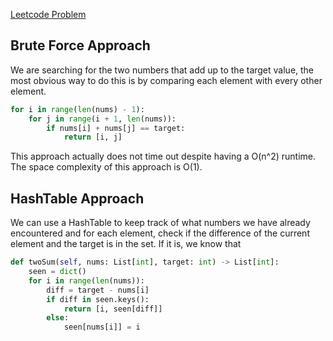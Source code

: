 [Leetcode Problem](https://leetcode.com/problems/two-sum/description/)
## Brute Force Approach
We are searching for the two numbers that add up to the target value, the most obvious way to do this is by comparing each element with every other element.
``` Python
for i in range(len(nums) - 1):
	for j in range(i + 1, len(nums)):
		if nums[i] + nums[j] == target:
			return [i, j]
```
This approach actually does not time out despite having a O(n^2) runtime. The space complexity of this approach is O(1).
## HashTable Approach
We can use a HashTable to keep track of what numbers we have already encountered and for each element, check if the difference of the current element and the target is in the set. If it is, we know that 
``` Python
def twoSum(self, nums: List[int], target: int) -> List[int]:
	seen = dict()
	for i in range(len(nums)):
		diff = target - nums[i]
		if diff in seen.keys():
			return [i, seen[diff]]
		else:
			seen[nums[i]] = i
```